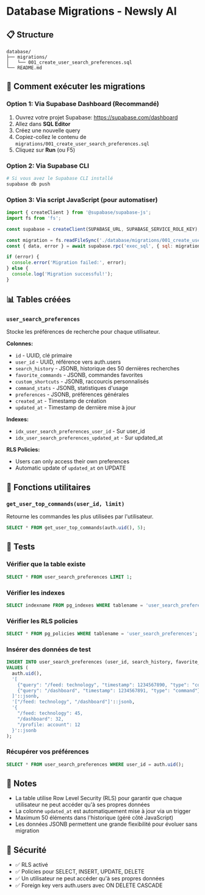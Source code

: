 # Database Migrations - Newsly AI

## 📋 Structure

```
database/
├── migrations/
│   └── 001_create_user_search_preferences.sql
└── README.md
```

## 🚀 Comment exécuter les migrations

### Option 1: Via Supabase Dashboard (Recommandé)

1. Ouvrez votre projet Supabase: https://supabase.com/dashboard
2. Allez dans **SQL Editor**
3. Créez une nouvelle query
4. Copiez-collez le contenu de `migrations/001_create_user_search_preferences.sql`
5. Cliquez sur **Run** (ou F5)

### Option 2: Via Supabase CLI

```bash
# Si vous avez le Supabase CLI installé
supabase db push
```

### Option 3: Via script JavaScript (pour automatiser)

```javascript
import { createClient } from '@supabase/supabase-js';
import fs from 'fs';

const supabase = createClient(SUPABASE_URL, SUPABASE_SERVICE_ROLE_KEY);

const migration = fs.readFileSync('./database/migrations/001_create_user_search_preferences.sql', 'utf8');
const { data, error } = await supabase.rpc('exec_sql', { sql: migration });

if (error) {
  console.error('Migration failed:', error);
} else {
  console.log('Migration successful!');
}
```

## 📊 Tables créées

### `user_search_preferences`

Stocke les préférences de recherche pour chaque utilisateur.

**Colonnes:**
- `id` - UUID, clé primaire
- `user_id` - UUID, référence vers auth.users
- `search_history` - JSONB, historique des 50 dernières recherches
- `favorite_commands` - JSONB, commandes favorites
- `custom_shortcuts` - JSONB, raccourcis personnalisés
- `command_stats` - JSONB, statistiques d'usage
- `preferences` - JSONB, préférences générales
- `created_at` - Timestamp de création
- `updated_at` - Timestamp de dernière mise à jour

**Indexes:**
- `idx_user_search_preferences_user_id` - Sur user_id
- `idx_user_search_preferences_updated_at` - Sur updated_at

**RLS Policies:**
- Users can only access their own preferences
- Automatic update of `updated_at` on UPDATE

## 🔧 Fonctions utilitaires

### `get_user_top_commands(user_id, limit)`

Retourne les commandes les plus utilisées par l'utilisateur.

```sql
SELECT * FROM get_user_top_commands(auth.uid(), 5);
```

## 🧪 Tests

### Vérifier que la table existe

```sql
SELECT * FROM user_search_preferences LIMIT 1;
```

### Vérifier les indexes

```sql
SELECT indexname FROM pg_indexes WHERE tablename = 'user_search_preferences';
```

### Vérifier les RLS policies

```sql
SELECT * FROM pg_policies WHERE tablename = 'user_search_preferences';
```

### Insérer des données de test

```sql
INSERT INTO user_search_preferences (user_id, search_history, favorite_commands, command_stats)
VALUES (
  auth.uid(),
  '[
    {"query": "/feed: technology", "timestamp": 1234567890, "type": "command"},
    {"query": "/dashboard", "timestamp": 1234567891, "type": "command"}
  ]'::jsonb,
  '["/feed: technology", "/dashboard"]'::jsonb,
  '{
    "/feed: technology": 45,
    "/dashboard": 32,
    "/profile: account": 12
  }'::jsonb
);
```

### Récupérer vos préférences

```sql
SELECT * FROM user_search_preferences WHERE user_id = auth.uid();
```

## 📝 Notes

- La table utilise Row Level Security (RLS) pour garantir que chaque utilisateur ne peut accéder qu'à ses propres données
- La colonne `updated_at` est automatiquement mise à jour via un trigger
- Maximum 50 éléments dans l'historique (géré côté JavaScript)
- Les données JSONB permettent une grande flexibilité pour évoluer sans migration

## 🔐 Sécurité

- ✅ RLS activé
- ✅ Policies pour SELECT, INSERT, UPDATE, DELETE
- ✅ Un utilisateur ne peut accéder qu'à ses propres données
- ✅ Foreign key vers auth.users avec ON DELETE CASCADE
